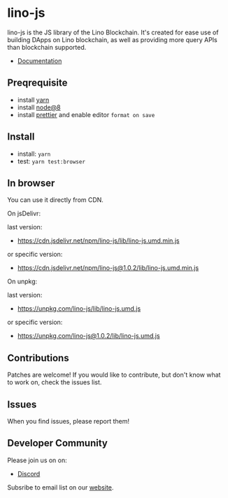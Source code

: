 # lino-js

lino-js is the JS library of the Lino Blockchain. It's created for ease use of building DApps on Lino blockchain, as well as providing more query APIs than blockchain supported.

- [Documentation](/doc)

## Preqrequisite

- install [yarn](https://yarnpkg.com/en/docs/install#mac-stable)
- install [node@8](https://nodejs.org/en/)
- install [prettier](https://github.com/prettier/prettier) and enable editor `format on save`

## Install

- install: `yarn`
- test: `yarn test:browser`

## In browser

You can use it directly from CDN.

On jsDelivr:

last version:
- https://cdn.jsdelivr.net/npm/lino-js/lib/lino-js.umd.min.js

or specific version:
- https://cdn.jsdelivr.net/npm/lino-js@1.0.2/lib/lino-js.umd.min.js

On unpkg:

last version:
- https://unpkg.com/lino-js/lib/lino-js.umd.js

or specific version:
- https://unpkg.com/lino-js@1.0.2/lib/lino-js.umd.js

## Contributions

Patches are welcome! If you would like to contribute, but don't know what to work on, check the issues list.

## Issues

When you find issues, please report them!

## Developer Community

Please join us on on:

- [Discord](https://discord.gg/TUxp3ww)

Subsribe to email list on our [website](https://lino.network).
